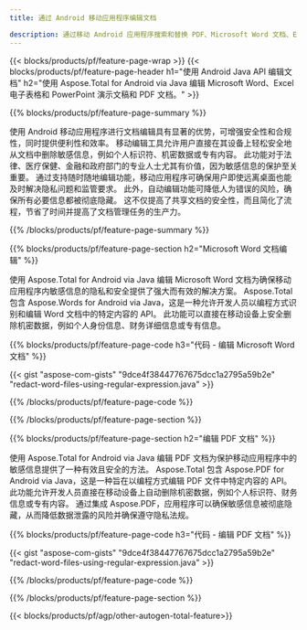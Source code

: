 ```yaml
---
title: 通过 Android 移动应用程序编辑文档 

description: 通过移动 Android 应用程序搜索和替换 PDF、Microsoft Word 文档、Excel 电子表格和 PowerPoint 演示文稿数据。
---
```


{{< blocks/products/pf/feature-page-wrap >}}
{{< blocks/products/pf/feature-page-header h1="使用 Android Java API 编辑文档" h2="使用 Aspose.Total for Android via Java 编辑 Microsoft Word、Excel 电子表格和 PowerPoint 演示文稿和 PDF 文档。" >}}

{{% blocks/products/pf/feature-page-summary %}}

使用 Android 移动应用程序进行文档编辑具有显著的优势，可增强安全性和合规性，同时提供便利性和效率。 移动编辑工具允许用户直接在其设备上轻松安全地从文档中删除敏感信息，例如个人标识符、机密数据或专有内容。 此功能对于法律、医疗保健、金融和政府部门的专业人士尤其有价值，因为敏感信息的保护至关重要。 通过支持随时随地编辑功能，移动应用程序可确保用户即使远离桌面也能及时解决隐私问题和监管要求。 此外，自动编辑功能可降低人为错误的风险，确保所有必要信息都被彻底隐藏。 这不仅提高了共享文档的安全性，而且简化了流程，节省了时间并提高了文档管理任务的生产力。

{{% /blocks/products/pf/feature-page-summary  %}}

{{% blocks/products/pf/feature-page-section  h2="Microsoft Word 文档编辑" %}}

使用 Aspose.Total for Android via Java 编辑 Microsoft Word 文档为确保移动应用程序内敏感信息的隐私和安全提供了强大而有效的解决方案。 Aspose.Total 包含 Aspose.Words for Android via Java，这是一种允许开发人员以编程方式识别和编辑 Word 文档中的特定内容的 API。 此功能可以直接在移动设备上安全删除机密数据，例如个人身份信息、财务详细信息或专有信息。 

{{% blocks/products/pf/feature-page-code h3="代码 - 编辑 Microsoft Word 文档" %}}

{{< gist "aspose-com-gists" "9dce4f38447767675dcc1a2795a59b2e" "redact-word-files-using-regular-expression.java" >}}

{{% /blocks/products/pf/feature-page-code  %}}

{{% /blocks/products/pf/feature-page-section %}}

{{% blocks/products/pf/feature-page-section  h2="编辑 PDF 文档" %}}

使用 Aspose.Total for Android via Java 编辑 PDF 文档为保护移动应用程序中的敏感信息提供了一种有效且安全的方法。 Aspose.Total 包含 Aspose.PDF for Android via Java，这是一种旨在以编程方式编辑 PDF 文件中特定内容的 API。 此功能允许开发人员直接在移动设备上自动删除机密数据，例如个人标识符、财务信息或专有内容。 通过集成 Aspose.PDF，应用程序可以确保敏感信息被彻底隐藏，从而降低数据泄露的风险并确保遵守隐私法规。

{{% blocks/products/pf/feature-page-code h3="代码 - 编辑 PDF 文档" %}}

{{< gist "aspose-com-gists" "9dce4f38447767675dcc1a2795a59b2e" "redact-word-files-using-regular-expression.java" >}}

{{% /blocks/products/pf/feature-page-code  %}}

{{% /blocks/products/pf/feature-page-section %}}

{{< blocks/products/pf/agp/other-autogen-total-feature>}}